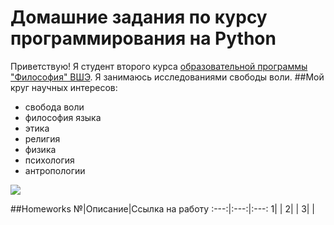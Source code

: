 # Домашние задания по курсу программирования на Python
Приветствую! Я студент второго курса [образовательной программы "Философия" ВШЭ](https://www.hse.ru/ba/phil/).
Я занимаюсь исследованиями свободы воли.
##Мой круг научных интересов: 
- свобода воли
- философия языка
- этика
- религия
- физика
- психология
- антропологии


![](https://yandex.ru/images/search?pos=5&img_url=https%3A%2F%2Fjuicyecumenism.com%2Fwp-content%2Fuploads%2FAugustine-of-Hippo1.jpg&text=августин&rpt=simage)

##Homeworks
№|Описание|Ссылка на работу
:---:|:---:|:---:
1| |
2| |
3| |
